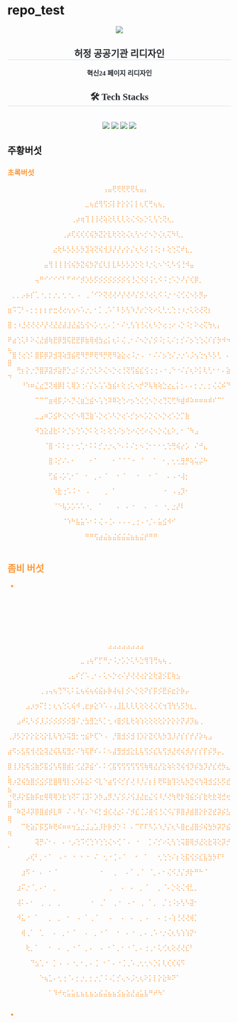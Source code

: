 # repo_test
<div align= "center">
    <img src="https://capsule-render.vercel.app/api?type=rounded&color=ff9b0f&height=180&text=허정정&animation=fadeIn&fontColor=ffffff&fontSize=90" />
    </div>
    <div align= "center"> 
    <h2 style="border-bottom: 1px solid #d8dee4; color: #282d33;  font-family: 'Maplestory';"> 허정 공공기관 리디자인 </h2>  
    <div style="font-weight: 700; font-size: 15px; text-align: center; color: #282d33;  font-family: 'Maplestory';"> 혁신24 페이지 리디자인 </div> 
    </div>
    <div align= "center">
    <h2 style="border-bottom: 1px solid #d8dee4; color: #282d33;  font-family: 'Maplestory';"> 🛠️ Tech Stacks </h2> <br> 
    <div style="margin: 0 auto; text-align: center;" align= "center"> <img src="https://img.shields.io/badge/Figma-F24E1E?style=for-the-badge&logo=Figma&logoColor=white">
          <img src="https://img.shields.io/badge/CSS3-1572B6?style=for-the-badge&logo=CSS3&logoColor=white">
          <img src="https://img.shields.io/badge/HTML5-E34F26?style=for-the-badge&logo=HTML5&logoColor=white">
          <img src="https://img.shields.io/badge/Javascript-F7DF1E?style=for-the-badge&logo=Javascript&logoColor=white">
          </div>
    </div>
    
## 주황버섯

<div style= "color: rgb(255, 152, 56);>



⠀⠀⠀⠀⠀⠀⠀⠀⠀⠀⠀⠀⠀⠀⠀⠀⠀⢀⣀⠴⠴⢤⠋⠋⠛⠙⢋⢛⢛⢛⢴⢴⢴⢄⡀⠀⠀⠀⠀⠀⠀⠀⠀⠀⠀⠀⠀⠀⠀⠀
⠀⠀⠀⠀⠀⠀⠀⠀⠀⠀⠀⠀⠀⠀⠀⡤⠺⠪⢘⠠⠡⡠⢂⠅⡅⡅⢕⢅⠣⡑⠥⡱⡸⡘⡝⢞⢦⡀⠀⠀⠀⠀⠀⠀⠀⠀⠀⠀⠀⠀
⠀⠀⠀⠀⠀⠀⠀⠀⠀⣀⣀⠴⠴⠜⠙⠨⡨⠨⡂⢕⢑⠌⢆⠕⡌⢜⢰⠨⢊⠨⠈⡐⢈⠪⠪⡪⡪⡹⢦⡀⠀⠀⠀⠀⠀⠀⠀⠀⠀⠀
⠀⠀⠀⠀⠀⢠⢤⠲⡫⢩⠨⡐⡈⡄⢕⢱⢨⢱⢘⢔⢅⢕⢅⢇⢪⢊⢆⠡⡀⡂⡐⡀⢂⠂⠅⡂⠕⡕⡕⣗⡄⠀⠀⠀⠀⠀⠀⠀⠀⠀
⠀⠀⢀⠴⠋⢣⠱⡑⡌⡆⡇⡎⡪⡸⡸⡰⡱⡱⡑⡕⡕⡕⡕⡕⡕⡕⡕⡕⡔⡐⡐⢌⠐⠌⠌⢄⠅⡊⡎⣆⢿⣁⠀⠀⠀⠀⠀⠀⠀⠀
⠀⢰⠏⠠⢁⢇⢕⢕⢕⢕⢜⢜⢜⢜⢜⢜⠨⡂⢕⢨⢊⢎⢎⢎⢎⢎⢎⢎⢎⢎⢎⢆⢕⢅⢣⢡⢢⢱⢱⢱⢱⢩⠺⡄⡀⠀⠀⠀⠀⠀
⡨⠗⢈⢐⢕⢕⢕⢕⢕⣕⢵⡱⡕⡧⡳⡱⣝⢎⢧⢳⢱⡇⣗⢕⡕⣕⢧⢣⢳⢱⢱⡱⡕⡕⣝⢜⢼⡸⡸⡸⡸⡸⡠⠩⡋⠶⣀⠀⠀⠀
⣿⢀⢥⢳⢹⢸⡱⣝⢵⢱⢣⢫⣞⡮⡾⣞⡿⡻⢛⠟⡻⢛⠟⡻⢛⠻⡛⢟⢛⢧⣧⣷⡱⡹⡸⡸⡱⡱⡹⡜⣎⢎⢮⢱⢨⢨⠘⢦⢄⠀
⣿⠰⢵⡹⣸⢵⡫⡪⡪⡷⣗⣿⠞⢝⢑⠅⡌⡢⡑⡑⡌⢆⠣⡊⡪⡘⢌⢊⠆⢕⠔⢌⢋⠷⢷⣳⠱⣣⢣⡣⡣⡫⡮⡳⣕⢕⡕⡥⡻⣄
⠈⣯⡱⡕⡽⣳⡕⡵⣽⡺⣷⡃⢕⣱⣴⣬⡂⡢⠡⡑⢌⠢⡑⢌⠢⡊⡢⢑⢌⢢⡑⠅⢕⢘⠌⠜⢷⣕⡗⡵⣕⢕⢵⢹⢜⢵⢕⢵⠱⣿
⠀⠘⢧⡣⡫⡻⣽⣾⣔⣽⡝⢐⠸⣻⣿⡿⠏⠀⣅⠐⠀⠁⠄⢡⡐⠐⡈⢢⣾⣿⣿⣧⠑⢔⢡⠩⡂⣿⡮⣪⡳⣧⢊⠜⡜⣕⣏⢧⢫⣻
⠀⠀⠀⠙⡦⡡⡱⡹⣹⠧⠨⠐⡀⠂⠁⠁⠐⠀⠛⡴⡝⢱⡤⡖⠋⠀⠠⠀⠙⠛⠫⠂⢅⠕⡐⢅⠢⢊⣿⡥⣩⣿⠢⡑⣜⢼⢜⢞⢜⢾
⠀⠀⠀⠀⠈⠉⢳⠯⢋⠈⠄⠁⢀⠀⠂⠁⠀⠐⠀⠀⠀⠀⠀⠀⠐⠈⠀⠀⠂⠐⠀⡁⢂⢊⢐⠅⡊⡢⢙⣿⡾⡳⡱⡱⡳⡹⡪⣣⠟⠂
⠀⠀⠀⠀⡠⡜⠃⠁⠄⠐⠀⠈⠀⠀⡀⠂⠁⠀⠂⠀⠁⡀⠁⠈⠀⡀⠁⡈⠀⠄⠁⠀⠄⠂⢂⠌⡢⢊⠸⣯⠪⡪⠪⣘⢌⡲⡜⠃⠁⠀
⠀⠀⠀⣠⠏⠄⠈⠄⠂⠐⠀⠁⠀⠁⠀⠀⡀⠂⠀⠁⢀⠀⠠⠈⠀⢀⠀⠄⠀⠄⠂⠁⢀⠈⡀⡊⢄⠕⢌⢹⡞⠗⠏⠉⠉⠀⠀⠀⠀⠀
⠀⠀⢤⡋⠄⠂⠁⡀⠐⠀⠐⠈⠀⠐⠀⠁⠀⠀⡀⠁⠀⡀⠄⠀⠂⢀⠠⠀⠂⠀⠄⠂⠀⠄⠠⠠⢑⠨⡂⡪⡇⡀⠀⠀⠀⠀⠀⠀⠀⠀
⠀⠀⢺⡂⠠⠈⡀⠄⠐⠈⠀⠀⠂⠐⠀⠐⠀⠁⠀⠀⠂⠀⢀⠐⠈⠀⠀⡀⠂⠁⢀⠐⠀⠂⢀⠂⠢⡑⢌⠢⢽⡂⠀⠀⠀⠀⠀⠀⠀⠀
⠀⠀⢹⡂⡀⠂⢀⠀⠐⠀⡀⠁⡀⠂⠀⠂⠀⠂⠁⠀⠂⠈⠀⢀⠀⠂⠁⠀⠠⠈⠀⡀⠄⠁⠠⠨⢨⠨⡂⢇⣻⡂⠀⠀⠀⠀⠀⠀⠀⠀
⠀⠀⠀⣽⠀⠐⠀⢀⠁⡀⠄⢀⠀⠄⠈⡀⠐⠀⠐⠈⠀⢈⠀⠄⠀⠂⠁⡀⢁⠀⠂⡀⠄⠨⠠⠡⡑⢌⢜⢰⡚⠂⠀⠀⠀⠀⠀⠀⠀⠀
⠀⠀⠀⠀⢯⡀⠈⡀⠀⡀⢀⠀⠠⠀⠄⠀⠄⠁⠐⠀⢁⠀⠄⠠⠈⢀⠂⠀⠄⠐⡀⠄⢂⠡⡊⢌⢢⠱⢰⡝⠁⠀⠀⠀⠀⠀⠀⠀⠀⠀
⠀⠀⠀⠀⠀⠑⢇⡀⠠⠀⠠⠐⢀⠐⠀⡁⠄⠂⠁⡈⠀⠄⠐⡀⠌⠀⠄⠁⠄⠡⡀⡊⢔⠡⡊⡢⡑⣕⠗⠁⠀⠀⠀⠀⠀⠀⠀⠀⠀⠀
⠀⠀⠀⠀⠀⠀⠀⠙⣔⣈⡀⠂⠄⢂⠁⢄⠐⡠⠁⠄⠨⠐⡀⡂⠄⠅⠌⢌⠌⡢⢂⢊⠢⡑⡬⠶⠝⠀⠀⠀⠀⠀⠀⠀⠀⠀⠀⠀⠀⠀
⠀⠀⠀⠀⠀⠀⠀⠀⠀⠁⠓⠳⠳⣤⣬⣤⣢⣔⣬⣬⣤⣥⣢⣤⣥⣥⣵⣔⣥⣬⣜⠚⠛⠚⠁⠀⠀⠀⠀⠀⠀⠀⠀
</div>

<img src="https://static.wikia.nocookie.net/maplestory/images/e/e9/%EC%A3%BC%ED%99%A9%EB%B2%84%EC%84%AF.png/revision/latest/thumbnail/width/360/height/450?cb=20220702055839&path-prefix=ko" width:300px >

### 초록버섯


⠀⠀⠀⠀⠀⠀⠀⠀⠀⠀⠀⠀⠀⠀⠀⠀⠀⠀⠀⠀⠀⢠⣤⢟⢟⢟⢟⢟⢧⣤⡄⠀⠀⠀⠀⠀⠀⠀⠀⠀⠀⠀⠀⠀⠀⠀⠀⠀⠀⠀
⠀⠀⠀⠀⠀⠀⠀⠀⠀⠀⠀⠀⠀⠀⠀⠀⠀⣀⢦⣞⢻⢫⡪⡇⡗⡕⡕⡅⡇⢆⢏⢛⢦⢦⡀⠀⠀⠀⠀⠀⠀⠀⠀⠀⠀⠀⠀⠀⠀⠀
⠀⠀⠀⠀⠀⠀⠀⠀⠀⠀⠀⠀⠀⠀⢀⡴⢶⢹⢸⢸⢜⢵⢕⢇⢇⢇⢕⢌⠪⡢⡑⢅⢣⢑⢝⢆⡀⠀⠀⠀⠀⠀⠀⠀⠀⠀⠀⠀⠀⠀
⠀⠀⠀⠀⠀⠀⠀⠀⠀⠀⠀⠀⢀⡴⢏⢎⢎⢎⢮⡳⣝⡕⣇⢗⢕⢕⢌⢆⢣⠢⡊⠢⡑⢌⢆⢍⠳⢇⡀⠀⠀⠀⠀⠀⠀⠀⠀⠀⠀⠀
⠀⠀⠀⠀⠀⠀⠀⠀⠀⠀⣔⢗⠧⡣⡣⡣⡳⣹⢵⢝⢮⢺⡸⡜⡜⡔⡕⡌⢆⠣⡪⢨⠨⡂⠆⢕⢑⢍⠞⣆⡀⠀⠀⠀⠀⠀⠀⠀⠀⠀
⠀⠀⠀⠀⠀⠀⠀⠀⣤⢻⢸⢸⢸⢪⢮⡳⣝⢮⡳⡝⣎⢇⡇⣇⠧⡣⡣⡱⡑⢕⠸⡐⢅⠢⠑⢅⠣⢪⢘⠺⣤⠀⠀⠀⠀⠀⠀⠀⠀⠀
⠀⠀⠀⠀⠀⠀⢤⠛⠊⠊⠊⠊⠃⠋⠚⠊⡺⡱⡣⡫⡪⡪⡪⡪⡪⡪⢪⢘⢌⠪⡪⢨⢂⠪⠨⢐⠡⡑⠜⡌⢎⡿⡀⠀⠀⠀⠀⠀⠀⠀
⠀⡀⡀⡠⡦⡎⢁⠐⡀⡂⡐⡀⢂⠐⡀⠠⠀⢀⠈⠊⠕⢝⢜⢜⠜⡜⢜⠜⡌⡪⡘⢔⢅⠪⠨⡐⠐⢌⢊⢌⠢⡣⡻⡤⠀⠀⠀⠀⠀⠀
⣶⠩⢉⠃⠄⡂⡂⡆⡆⡖⣒⢜⢔⢢⢢⠢⠡⡐⡀⠂⡁⢀⠡⠁⠇⡣⢣⠱⡘⡔⡑⢕⠔⢅⢃⢂⢑⢐⠰⡐⢅⢕⢜⢝⡆⠀⠀⠀⠀⠀
⣿⢐⠰⣘⢜⢜⢜⠜⡜⢜⣜⣜⣼⣸⣜⣬⣣⢪⠢⡡⢂⢂⠄⡁⠂⠌⢂⢣⢱⢘⢌⢆⠣⡑⢔⢐⠔⠠⡑⠨⡂⠕⢔⢍⢳⢆⡄⠀⠀⠀
⠟⣴⢑⢅⠇⠕⢌⣜⣾⢷⣟⡿⣻⢯⣟⣟⡿⣷⢿⢾⣳⣔⡅⢆⠅⢌⢀⠂⠌⠢⡑⡌⡪⠨⡂⢅⠌⡂⡊⠌⡢⢑⢑⢌⠎⡎⡳⠺⠲⣄
⠈⣿⢘⢔⢑⠅⣿⡯⡿⡽⣺⢽⢵⣻⣮⢟⠻⡛⠟⢟⠻⡛⢟⠻⣵⣕⢔⠨⡐⠠⠀⠂⠌⠌⡢⢑⠌⡐⡐⠡⡨⢢⢑⢢⠣⡣⢃⠀⠄⣿
⠀⠀⢛⡆⡕⡐⡙⣿⡽⣽⡺⣵⡟⡑⣐⠅⡪⡐⡑⢅⠕⢌⠢⡑⢔⢘⢝⢫⣮⣎⢪⢐⢐⠠⠐⢀⠑⠐⠌⡌⢆⠕⡅⢇⢃⠂⠂⠄⣵⠙
⠀⠀⠀⠘⠱⠶⣌⣔⣙⢝⢾⡿⡇⢅⢿⡱⢐⠌⡌⡢⢡⠡⣳⣮⠆⢕⢐⢅⠢⡚⠝⢧⢷⢵⣑⣔⣄⡅⡂⠄⠄⡂⡐⡀⡂⢌⢌⠮⠙⠀
⠀⠀⠀⠀⠀⠀⠉⠉⠉⣶⢾⡯⡨⠢⡙⢌⣶⣑⣮⠢⢡⢑⠽⠿⢕⢑⠔⡢⢑⢌⢊⠢⡑⢔⢙⢍⢋⠳⣾⠾⠵⠶⠶⠶⠾⠎⠉⠁⠀⠀
⠀⠀⠀⠀⠀⠀⣀⣠⠶⡩⣪⠗⢌⠢⡊⠢⢿⣙⣷⠡⡑⢔⠡⠣⡑⢔⠡⡊⡢⠢⡡⡑⢌⠢⡑⢔⠡⡑⡉⣷⠀⠀⠀⠀⠀⠀⠀⠀⠀⠀
⠀⠀⠀⠀⠀⠀⠺⣱⣕⣼⣗⠅⠕⡈⡢⢑⠡⡑⠅⢕⠨⡂⢕⢑⠌⡢⢑⠔⢌⢊⠔⢌⠢⡑⢌⣆⠕⡀⠂⠈⠳⣠⠀⠀⠀⠀⠀⠀⠀⠀
⠀⠀⠀⠀⠀⠀⠀⠀⠈⣿⠐⠅⠅⡂⠂⢂⢁⠂⠅⠅⡊⡐⡐⢄⠑⠄⠅⠌⡂⠢⢈⠂⠂⠂⢂⢑⢛⢮⡔⡡⠀⠌⠚⣄⠀⠀⠀⠀⠀⠀
⠀⠀⠀⠀⠀⠀⠀⠀⠀⣿⠨⡊⠌⠄⠂⠀⠀⠀⠂⠁⠀⠀⠀⠂⠈⠈⠈⠐⠀⠈⠀⠀⠁⠀⠂⡀⢂⢂⣻⡛⢵⢥⡬⠓⠀⠀⠀⠀⠀⠀
⠀⠀⠀⠀⠀⠀⠀⠀⠀⢋⣮⠠⡡⢁⠂⠁⠀⠂⠀⡀⠄⠈⠀⠀⠂⠈⠀⠀⠐⠀⠀⠂⠈⠀⠀⠄⠠⠐⢼⡂⠀⠀⠀⠀⠀⠀⠀⠀⠀⠀
⠀⠀⠀⠀⠀⠀⠀⠀⠀⠀⠱⣗⢐⠡⠨⠐⠀⠠⠀⠀⠀⢀⠀⠁⠀⠀⠀⠀⠀⠀⠀⠀⠀⠀⠐⠀⠠⢠⡹⠂⠀⠀⠀⠀⠀⠀⠀⠀⠀⠀
⠀⠀⠀⠀⠀⠀⠀⠀⠀⠀⠈⠑⢧⡡⡡⠡⠡⠐⡀⠀⠁⠀⠀⠀⠄⠀⠄⠐⠀⠀⠄⠀⠐⠀⠐⡀⣐⡜⠇⠀⠀⠀⠀⠀⠀⠀⠀⠀⠀⠀
⠀⠀⠀⠀⠀⠀⠀⠀⠀⠀⠀⠀⠈⠱⠓⣧⣥⠡⠂⠅⢌⠠⢈⠄⠠⠠⠠⢀⢐⠠⠐⡈⠄⣥⣪⠺⠊⠀⠀⠀⠀⠀⠀⠀⠀⠀⠀⠀⠀⠀
⠀⠀⠀⠀⠀⠀⠀⠀⠀⠀⠀⠀⠀⠀⠀⠀⠀⠛⠛⢫⣴⣬⣦⣬⣮⣬⣬⣦⣦⣬⡞⠛⠛⠀⠀⠀⠀⠀⠀⠀⠀⠀⠀⠀⠀⠀⠀⠀⠀⠀




## 좀비 버섯

*

⠀⠀⠀⠀⠀⠀⠀⠀⠀⠀⠀⠀⠀⠀⠀⠀⠀⠀⠀⠀⠀⠀⠀⠀⠀⠀⠀⠀⠀⠀⠀⠀⠀⠀⠀⠀⠀⠀⠀⠀⠀⠀⠀⠀⠀⠀⠀⠀⠀⠀
⠀⠀⠀⠀⠀⠀⠀⠀⠀⠀⠀⠀⠀⠀⠀⠀⠀⠀⠀⠀⠀⠀⠀⠀⠀⠀⠀⠀⠀⠀⠀⠀⠀⠀⠀⠀⠀⠀⠀⠀⠀⠀⠀⠀⠀⠀⠀⠀⠀⠀
⠀⠀⠀⠀⠀⠀⠀⠀⠀⠀⠀⠀⠀⠀⠀⠀⠀⠀⠀⠀⠀⠀⠀⠀⠀⠀⠀⠀⠀⠀⠀⠀⠀⠀⠀⠀⠀⠀⠀⠀⠀⠀⠀⠀⠀⠀⠀⠀⠀⠀
⠀⠀⠀⠀⠀⠀⠀⠀⠀⠀⠀⠀⠀⠀⠀⠀⠀⠀⠀⠀⠀⠀⣠⣠⣠⣠⣠⣠⣠⣠⠀⠀⠀⠀⠀⠀⠀⠀⠀⠀⠀⠀⠀⠀⠀⠀⠀⠀⠀⠀
⠀⠀⠀⠀⠀⠀⠀⠀⠀⠀⠀⠀⠀⠀⠀⠀⣀⢠⢦⠋⡋⠛⡐⠨⡐⡡⡑⢅⠣⣑⢻⢹⢛⢦⢦⢀⠀⠀⠀⠀⠀⠀⠀⠀⠀⠀⠀⠀⠀⠀
⠀⠀⠀⠀⠀⠀⠀⠀⠀⠀⠀⠀⠀⢀⣄⠎⡊⠡⢀⠂⠄⢅⠢⡑⢔⠌⡜⢜⢜⢔⡕⣕⢗⣽⡪⣏⢷⣢⠀⠀⠀⠀⠀⠀⠀⠀⠀⠀⠀⠀
⠀⠀⠀⠀⠀⠀⠀⢀⢠⢤⢦⢙⠙⢅⠅⣅⢦⢮⢦⢮⣮⡦⡷⢼⢦⡇⡪⠢⡑⢕⠝⡎⡯⡪⣟⡮⣖⡕⡷⡤⠀⠀⠀⠀⠀⠀⠀⠀⠀⠀
⠀⠀⠀⠀⣠⡰⡲⠍⡃⡂⢆⢢⢑⢅⢮⠺⢀⣖⡶⣕⠱⠡⠠⢠⣸⣇⢇⢇⢇⢕⢕⢜⢌⢎⢲⢹⢳⢣⡫⡳⣆⡀⠀⠀⠀⠀⠀⠀⠀⠀
⠀⠀⣠⠞⢅⠣⡪⡸⡨⡪⡪⡪⡪⡪⣻⠌⡐⣳⣻⣑⠣⡁⢂⠰⣿⡪⣇⢗⢵⢱⢕⢕⢕⢕⡕⡕⡕⡕⡝⡼⡹⣦⢀⠀⠀⠀⠀⠀⠀⠀
⢀⡸⡣⡑⡕⡕⣕⢕⡕⣇⢧⢳⡱⢭⣻⡂⢒⣮⠗⢏⠑⠠⠀⡘⣿⣺⡪⣺⢸⡱⡕⣝⢎⢧⡳⣹⡸⡜⡎⡎⡞⡜⡵⢦⣠⠀⠀⠀⠀⠀
⣴⠫⡢⣣⢯⢺⢜⣕⢽⣜⢮⢧⢯⣻⡊⠌⢳⢯⡟⠎⠄⠅⠢⣼⣻⣺⣺⣕⣇⢧⢫⡪⣎⢧⢫⡺⣜⢞⢮⡺⡜⡎⡎⡏⡮⡻⡤⡀⠀⠀
⣿⢸⡸⣕⢯⣪⣷⡫⣯⣪⢣⢯⣿⣾⡅⢊⣜⡽⣮⠊⠄⠅⢊⣯⢫⢫⢫⢫⢫⢫⢷⢿⣜⡜⣕⢵⢕⢝⢮⢺⡹⡮⣳⡹⡜⣎⢞⡳⣄⡀
⢿⡰⣝⢮⣳⣿⡪⣪⡪⣟⣿⢿⢻⡇⡢⡱⡧⣕⠅⠪⣇⠑⣴⢫⠪⡊⡎⢜⠸⡘⡌⡆⡇⢟⠯⣷⢹⢕⢧⡳⣙⢮⢳⢽⣺⣪⡣⡫⣞⣦
⠐⢟⡼⡕⣯⣷⡯⣖⢿⢿⢿⡱⣗⢱⢝⠍⢨⣹⠅⡱⡳⣠⡻⡘⡌⡪⡨⢪⣸⣜⣖⣌⢪⠸⡘⢜⢳⢟⡗⢽⣮⡪⡎⣗⢗⣗⢽⣚⢖⣿
⠀⠈⠷⣝⠼⡽⡿⣿⣾⡾⣇⠿⠀⠌⠠⠘⡎⠄⠑⠮⡃⣺⢎⢜⣔⠅⠌⡺⣎⢈⡨⣾⢪⢘⢌⠪⡌⡿⣿⡼⣾⣿⡕⡗⣝⣞⡽⡮⣣⢿
⠀⠀⠀⠉⢗⣵⡍⡯⣫⠷⢟⠮⠶⠶⢲⣡⣐⣨⣠⣡⡸⡗⡷⡺⡑⠨⠀⠄⠉⠏⠏⠣⡡⠱⡘⡌⢆⠣⣿⣖⣼⣿⡪⢮⣳⡳⡽⡝⣮⠻
⠀⠀⠀⠀⠀⠀⢽⡛⠌⠂⠄⠀⠄⠐⡠⢑⠩⢊⢑⠱⢑⢑⢌⠢⢊⠈⠠⠀⠐⠀⠀⡁⠌⡊⠔⢅⢣⢑⢭⣿⢿⡺⣜⢕⣗⢽⢕⡽⡚⠁
⠀⠀⠀⠀⡠⢎⠃⡀⠂⠁⠀⠠⠐⠀⠐⠀⠂⠐⠀⠌⠀⢂⠐⢈⠠⠈⠀⠀⠂⠀⠁⠀⠀⢂⢑⢑⠌⡆⢕⣯⢪⡪⣎⣧⣳⡳⠏⠃⠀⠀
⠀⠀⠀⣰⠫⠐⠀⠄⠀⠂⠈⠀⠀⠀⠀⠀⠀⠀⠀⠀⠐⠀⠀⢀⠀⠀⠄⠁⢀⠈⠀⠈⡀⠄⠂⢌⠪⡘⡌⡺⡗⠛⠓⠈⠀⠀⠀⠀⠀⠀
⠀⠀⣰⠍⡐⠈⡀⠄⠂⠀⡀⠀⠀⠀⠀⠀⠀⠀⠀⠀⠀⠀⢀⠀⠀⠄⠀⠄⠀⡀⠈⠀⠀⡀⠈⠄⡑⢕⢌⢺⣃⡀⠀⠀⠀⠀⠀⠀⠀⠀
⠀⠀⢼⠅⠄⠂⠀⢀⠀⡀⠀⡀⠀⠀⠀⠀⠀⠀⠐⠀⢀⠁⠀⢀⠐⠀⠠⠐⠀⢀⠀⠁⡀⠀⡈⢐⠨⡢⢣⠣⣽⠂⠀⠀⠀⠀⠀⠀⠀⠀
⠀⠀⠺⣅⠐⠀⠁⠀⠀⡀⠀⡀⠀⠂⠀⠠⠀⠁⢀⠈⠀⠀⠠⠀⠀⠄⠀⠄⠀⡀⠠⠀⠀⠄⢐⠠⢱⢘⢜⢜⢾⡁⠀⠀⠀⠀⠀⠀⠀⠀
⠀⠀⠀⢾⢀⠁⠀⢁⠀⠀⠄⠀⡀⠂⠈⠀⠀⠄⠀⡀⠐⠈⠀⠀⠂⠀⠄⠐⠀⡀⠄⢀⠡⠐⡐⢌⢆⢣⢱⢱⡝⠂⠀⠀⠀⠀⠀⠀⠀⠀
⠀⠀⠀⠀⢗⡀⠁⠀⠀⠂⠀⠄⠀⡀⠐⠈⠀⡀⠄⠀⠠⠀⠂⠁⡀⠂⠐⠈⡀⠄⢐⢀⠂⢅⢊⢆⢕⢜⢜⣎⠃⠀⠀⠀⠀⠀⠀⠀⠀⠀
⠀⠀⠀⠀⠀⠙⣢⢁⠐⠀⡁⠠⠀⠄⠐⡀⠂⡀⠄⢈⠀⠂⠁⠄⠐⢈⢀⠡⢀⢂⢂⠢⡑⡅⢇⢎⢎⢮⠫⠀⠀⠀⠀⠀⠀⠀⠀⠀⠀⠀
⠀⠀⠀⠀⠀⠀⠀⠑⢦⣁⠄⢂⢐⠈⠄⡂⡐⡀⡂⡐⡈⠨⠠⡁⡊⢄⠢⡨⢂⢆⠕⡅⡇⡕⣕⠷⠝⠁⠀⠀⠀⠀⠀⠀⠀⠀⠀⠀⠀⠀
⠀⠀⠀⠀⠀⠀⠀⠀⠀⠁⠹⠚⢖⣥⣥⣆⣦⣆⣦⣢⣮⣬⣦⣦⣪⣦⣵⣜⣴⣥⣧⠛⠞⠳⠁⠀⠀⠀⠀⠀⠀⠀⠀⠀⠀⠀⠀⠀⠀⠀

*
